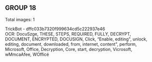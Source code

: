 ## GROUP 18
Total images: 1  

TrickBot - dffc033b7320f999634cd5c222937e46  
OCR: DocuSzge, THESE, STEPS, REQUIRED, FULLY, DECRYPT, DOCUMENT, ENCRYPTED, DOCUSIGN, Click, “Enable, editing", unlock, editing, document, downloaded, from, internet, content", perform, Microsoft, Office, Decryption, Core, start, decryption, Vicrosoft, wMmcaAfee, WOfficé  

